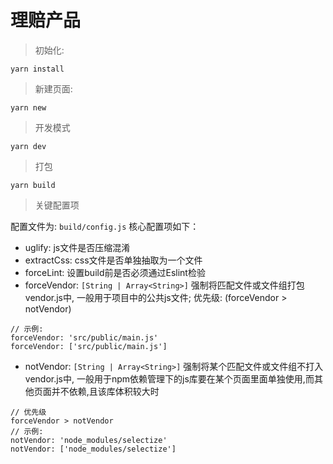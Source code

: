 # 理赔产品


> 初始化:

```
yarn install
```

> 新建页面:

```
yarn new
```

> 开发模式

```
yarn dev
```

> 打包

```
yarn build
```

> 关键配置项

配置文件为: `build/config.js` 核心配置项如下：

- uglify: js文件是否压缩混淆
- extractCss: css文件是否单独抽取为一个文件
- forceLint: 设置build前是否必须通过Eslint检验
- forceVendor: `[String | Array<String>]` 强制将匹配文件或文件组打包vendor.js中, 一般用于项目中的公共js文件; 优先级: (forceVendor > notVendor)
```
// 示例:
forceVendor: 'src/public/main.js'
forceVendor: ['src/public/main.js']
```

- notVendor: `[String | Array<String>]` 强制将某个匹配文件或文件组不打入vendor.js中, 一般用于npm依赖管理下的js库要在某个页面里面单独使用,而其他页面并不依赖,且该库体积较大时
```
// 优先级
forceVendor > notVendor
// 示例: 
notVendor: 'node_modules/selectize'
notVendor: ['node_modules/selectize']
```
